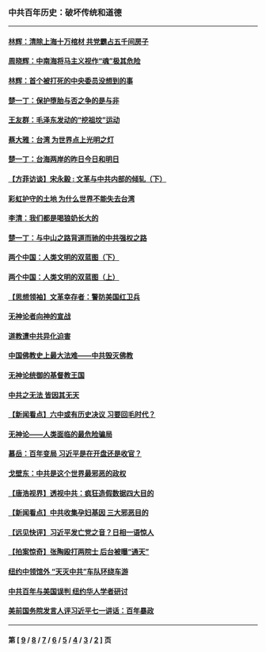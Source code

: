 ### 中共百年历史：破坏传统和道德
---
#### [林辉：清除上海十万棺材 共党霸占五千间房子](../../pages/nf1176114/n14033735.md?08210430) 
#### [周晓辉：中南海将马主义视作“魂”极其危险](../../pages/nf1176114/n14026892.md?08210430) 
#### [林辉：首个被打死的中央委员没想到的事](../../pages/nf1176114/n13987400.md?08210430) 
#### [楚一丁：保护堕胎与否之争的是与非](../../pages/nf1176114/n13815642.md?08210430) 
#### [王友群：毛泽东发动的“挖祖坟”运动](../../pages/nf1176114/n13723639.md?08210430) 
#### [蔡大雅：台湾 为世界点上光明之灯](../../pages/nf1176114/n13531530.md?08210430) 
#### [楚一丁：台海两岸的昨日今日和明日](../../pages/nf1176114/n13531468.md?08210430) 
#### [【方菲访谈】宋永毅 : 文革与中共内部的倾轧（下）](../../pages/nf1176114/n13486836.md?08210430) 
#### [彩虹护守的土地 为什么世界不能失去台湾](../../pages/nf1176114/n13476849.md?08210430) 
#### [李清：我们都是喝狼奶长大的](../../pages/nf1176114/n13471478.md?08210430) 
#### [楚一丁：与中山之路背道而驰的中共强权之路](../../pages/nf1176114/n13437270.md?08210430) 
#### [两个中国：人类文明的双蓝图（下）](../../pages/nf1176114/n13423132.md?08210430) 
#### [两个中国：人类文明的双蓝图（上）](../../pages/nf1176114/n13422687.md?08210430) 
#### [【思想领袖】文革幸存者：警防美国红卫兵](../../pages/nf1176114/n13339289.md?08210430) 
#### [无神论者向神的宣战](../../pages/nf1176114/n13281535.md?08210430) 
#### [道教遭中共异化迫害](../../pages/nf1176114/n13281463.md?08210430) 
#### [中国佛教史上最大法难——中共毁灭佛教](../../pages/nf1176114/n13281397.md?08210430) 
#### [无神论统御的基督教王国](../../pages/nf1176114/n13281280.md?08210430) 
#### [中共之无法 皆因其无天](../../pages/nf1176114/n13281088.md?08210430) 
#### [【新闻看点】六中或有历史决议 习要回毛时代？](../../pages/nf1176114/n13222895.md?08210430) 
#### [无神论——人类面临的最危险骗局](../../pages/nf1176114/n13196137.md?08210430) 
#### [慕岳：百年变局 习近平是在开盘还是收官？](../../pages/nf1176114/n13206516.md?08210430) 
#### [戈壁东：中共是这个世界最邪恶的政权](../../pages/nf1176114/n13085641.md?08210430) 
#### [【唐浩视界】透视中共：疯狂造假数据四大目的](../../pages/nf1176114/n13080590.md?08210430) 
#### [【新闻看点】中共收集孕妇基因 三大邪恶目的](../../pages/nf1176114/n13077182.md?08210430) 
#### [【远见快评】习近平发亡党之音？日相一语惊人](../../pages/nf1176114/n13074809.md?08210430) 
#### [【拍案惊奇】张陶殴打两院士 后台被曝“通天”](../../pages/nf1176114/n13070496.md?08210430) 
#### [纽约中领馆外 “天灭中共”车队环绕车游](../../pages/nf1176114/n13070693.md?08210430) 
#### [中共百年与美国误判 纽约华人学者研讨](../../pages/nf1176114/n13067969.md?08210430) 
#### [美前国务院发言人评习近平七一讲话：百年暴政](../../pages/nf1176114/n13066986.md?08210430) 

---
#### 第 [ [9](./9.md?08210430) / [8](./8.md?08210430) / [7](./7.md?08210430) / [6](./6.md?08210430) / [5](./5.md?08210430) / [4](./4.md?08210430) / [3](./3.md?08210430) / [2](./2.md?08210430) ] 页
